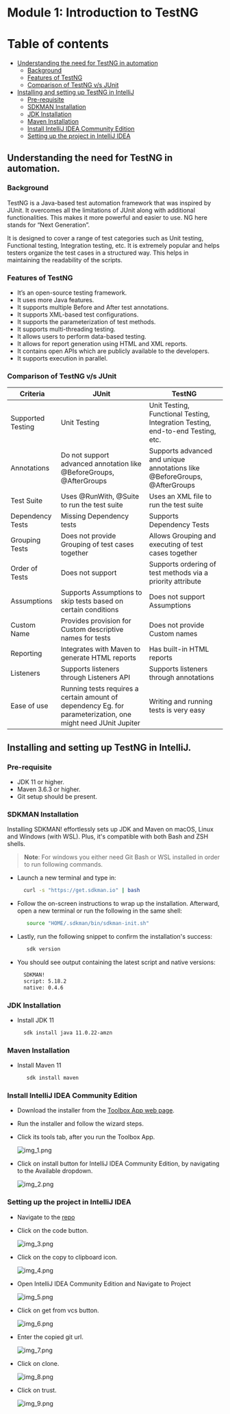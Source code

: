 # Module 1: Introduction to TestNG

# Table of contents
- [Understanding the need for TestNG in automation](#understanding-the-need-for-testng-in-automation)
  - [Background](#background)
  - [Features of TestNG](#features-of-testng)
  - [Comparison of TestNG v/s JUnit](#comparison-of-testng-vs-junit)
- [Installing and setting up TestNG in IntelliJ](#installing-and-setting-up-testng-in-intellij)
  - [Pre-requisite](#pre-requisite)
  - [SDKMAN Installation](#sdkman-installation)
  - [JDK Installation](#jdk-installation)
  - [Maven Installation](#maven-installation)
  - [Install IntelliJ IDEA Community Edition](#install-intellij-idea-community-edition)
  - [Setting up the project in IntelliJ IDEA](#setting-up-the-project-in-intellij-idea)


## Understanding the need for TestNG in automation.

### Background

TestNG is a Java-based test automation framework that was inspired by JUnit. It overcomes all the limitations of JUnit
along with additional functionalities. This makes it more powerful and easier to use. NG here stands for “Next
Generation”.

It is designed to cover a range of test categories such as Unit testing, Functional testing, Integration testing, etc.
It is extremely popular and helps testers organize the test cases in a structured way. This helps in maintaining the
readability of the scripts.

### Features of TestNG

- It’s an open-source testing framework.
- It uses more Java features.
- It supports multiple Before and After test annotations.
- It supports XML-based test configurations.
- It supports the parameterization of test methods.
- It supports multi-threading testing.
- It allows users to perform data-based testing.
- It allows for report generation using HTML and XML reports.
- It contains open APIs which are publicly available to the developers.
- It supports execution in parallel.

### Comparison of TestNG v/s JUnit

| Criteria	         | JUnit                                                                                                                                              | TestNG                                                                          |
|-------------------|----------------------------------------------------------------------------------------------------------------------------------------------------|---------------------------------------------------------------------------------|
| Supported Testing | 	Unit Testing	                                                                                                                                     | Unit Testing, Functional Testing, Integration Testing, end-to-end Testing, etc. |
| Annotations       | 	Do not support advanced annotation like @BeforeGroups, @AfterGroups	                                                                              | Supports advanced and unique annotations like @BeforeGroups, @AfterGroups       |
| Test Suite	       | Uses @RunWith, @Suite to run the test suite	                                                                                                       | Uses an XML file to run the test suite                                          |
| Dependency Tests	 | Missing Dependency tests	                                                                                                                          | Supports Dependency Tests                                                       |
| Grouping Tests	   | Does not provide Grouping of test cases together                                                                                                   | 	Allows Grouping and executing of test cases together                           |
| Order of Tests	   | Does not support	                                                                                                                                  | Supports ordering of test methods via a priority attribute                      |
| Assumptions	      | Supports Assumptions to skip tests based on certain conditions                                                                                     | 	Does not support Assumptions                                                   | 
| Custom Name	      | Provides provision for Custom descriptive names for tests                                                                                          | 	Does not provide Custom names                                                  | 
| Reporting	        | Integrates with Maven to generate HTML reports	                                                                                                    | Has built-in HTML reports                                                       | 
| Listeners	        | Supports listeners through Listeners API	                                                                                                          | Supports listeners through annotations                                          |
| Ease of use       | 	Running tests requires a certain amount of dependency                                      Eg. for parameterization, one might need JUnit Jupiter | Writing and running tests is very easy                                          |

## Installing and setting up TestNG in IntelliJ.

### Pre-requisite

- JDK 11 or higher.
- Maven 3.6.3 or higher.
- Git setup should be present.

### SDKMAN Installation

Installing SDKMAN! effortlessly sets up JDK and Maven on macOS, Linux and Windows (with WSL). Plus, it's compatible with
both Bash and ZSH shells.
> **Note**: For windows you either need Git Bash or WSL installed in order to run following commands.

- Launch a new terminal and type in:
  ```bash 
    curl -s "https://get.sdkman.io" | bash 
  ```
- Follow the on-screen instructions to wrap up the installation. Afterward, open a new terminal or run the following in
  the same shell:
  ```bash 
     source "HOME/.sdkman/bin/sdkman-init.sh"
  ```
- Lastly, run the following snippet to confirm the installation's success:
  ```bash 
     sdk version
  ```
- You should see output containing the latest script and native versions:
  ```bash
    SDKMAN!
    script: 5.18.2
    native: 0.4.6
  ```

### JDK Installation

- Install JDK 11
  ```bash
    sdk install java 11.0.22-amzn
  ```

### Maven Installation

- Install Maven 11
  ```bash
     sdk install maven
  ```

### Install IntelliJ IDEA Community Edition

- Download the installer from the [Toolbox App web page](https://www.jetbrains.com/toolbox/app/).
- Run the installer and follow the wizard steps.
- Click its tools tab, after you run the Toolbox App.

  ![img_1.png](assets/img_01.png)
- Click on install button for IntelliJ IDEA Community Edition, by navigating to the Available dropdown.

  ![img_2.png](assets/img_02.png)

### Setting up the project in IntelliJ IDEA

- Navigate to the [repo](https://github.com/arthkumar/testng-workshop)
- Click on the code button.

  ![img_3.png](assets/img_03.png)
- Click on the copy to clipboard icon.

  ![img_4.png](assets/img_04.png)
- Open IntelliJ IDEA Community Edition and Navigate to Project

  ![img_5.png](assets/img_05.png)
- Click on get from vcs button.

  ![img_6.png](assets/img_06.png)
- Enter the copied git url.

  ![img_7.png](assets/img_07.png)
- Click on clone.

  ![img_8.png](assets/img_08.png)
- Click on trust.

  ![img_9.png](assets/img_09.png)